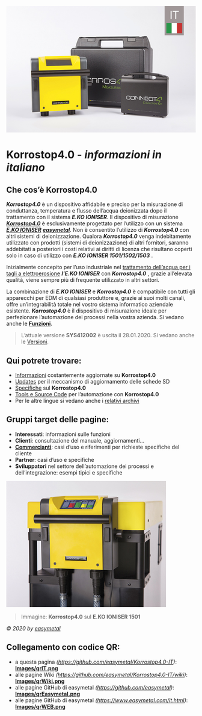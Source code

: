 ![Immagine](Images/Korrostop4.0it.jpg)

# **Korrostop4.0** - _informazioni in italiano_

## Che cos’è **Korrostop4.0**

_**Korrostop4.0**_ è un dispositivo affidabile e preciso per la misurazione di conduttanza, temperatura e flusso dell’acqua deionizzata dopo il trattamento con il sistema _**E.KO IONISER**_. Il dispositivo di misurazione [_**Korrostop4.0**_](https://www.easymetal.com/it/prodotti/korrostop-40/korrostop-40.html) è esclusivamente progettato per l’utilizzo con un sistema  [_**E.KO IONISER**_](https://www.easymetal.com/it/prodotti/eko-ioniser/settori-di-utilizzo.html) [_**easymetal**_](https://www.easymetal.com/). Non è consentito l’utilizzo di _**Korrostop4.0**_ con altri sistemi di deionizzazione. Qualora _**Korrostop4.0**_ venga indebitamente utilizzato con prodotti (sistemi di deionizzazione) di altri fornitori, saranno addebitati a posteriori i costi relativi ai diritti di licenza che risultano coperti solo in caso di utilizzo con _**E.KO IONISER 1501/1502/1503**_ .

Inizialmente concepito per l’uso industriale nel [trattamento dell’acqua per i tagli a elettroerosione](https://www.easymetal.com/it/settori-di-applicazione/edm/utilizzo-nel-settore-edm.html) _**l'E.KO IONISER**_ con _**Korrostop4.0**_ , grazie all’elevata qualità, viene sempre più di frequente utilizzato in altri settori.

La combinazione di _**E.KO IONISER**_ e _**Korrostop4.0**_ è compatibile con tutti gli apparecchi per EDM di qualsiasi produttore e, grazie ai suoi molti canali, offre un’integrabilità totale nel vostro sistema informatico aziendale esistente.  _**Korrostop4.0**_ è il dispositivo di misurazione ideale per perfezionare l’automazione dei processi nella vostra azienda. Si vedano anche le [**Funzioni**](../../wiki/Tutte-le-funzioni).

> L’attuale versione **SYS412002** è uscita il 28.01.2020. Si vedano anche le [Versioni](../../wiki/Versioni).

## Qui potrete trovare:
* [Informazioni](../../wiki) costantemente aggiornate su **Korrostop4.0**
* [Updates](Updates) per il meccanismo di aggiornamento delle schede SD
* [Specifiche](../../wiki) sul **Korrostop4.0**
* [Tools e Source Code](IntegrationSamples) per l’automazione con **Korrostop4.0**
* Per le altre lingue si vedano anche i [relativi archivi](https://github.com/easymetal?tab=repositories)

## Gruppi target delle pagine:
* **Interessati**: informazioni sulle funzioni
* **Clienti**: consultazione del manuale, aggiornamenti...
* **[Commercianti](https://www.easymetal.com/it/ricerca-rivenditori.html)**: casi d’uso e riferimenti per richieste specifiche del cliente
* **Partner**: casi d’uso e specifiche
* **Sviluppatori** nel settore dell’automazione dei processi e dell’integrazione: esempi tipici e specifiche

![Immagine](Images/K4-head1.jpg)
> Immagine: **Korrostop4.0** sul **E.KO IONISER 1501** 

_© 2020 by [easymetal](https://www.easymetal.com/it.html)_

## Collegamento con codice QR:
* a questa pagina _(https://github.com/easymetal/Korrostop4.0-IT)_: **[Images/qrIT.png](Images/qrIT.png)**
* alle pagine Wiki  _(https://github.com/easymetal/Korrostop4.0-IT/wiki)_: **[Images/qrWiki.png](Images/qrWiki.png)**
* alle pagine GitHub di easymetal _(https://github.com/easymetal)_: **[Images/qrEasymetal.png](Images/qrEasymetal.png)**
* alle pagine GitHub di easymetal _(https://www.easymetal.com/it.html)_: **[Images/qrWEB.png](Images/qrWEB.png)**
